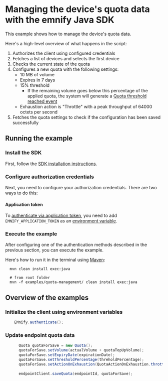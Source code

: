 # Managing the device's quota data with the emnify Java SDK

This example shows how to manage the device's quota data.

Here's a high-level overview of what happens in the script:

1. Authorizes the client using configured credentials
1. Fetches a list of devices and selects the first device
1. Checks the current state of the quota
1. Configures a new quota with the following settings:
    - 10 MB of volume
    - Expires in 7 days
    - 15% threshold 
      - If the remaining volume goes below this percentage of the applied quota, the system will generate a [Quota threshold reached event](https://docs.emnify.com/services/events/event-types#quota-threshold-reached)
    - Exhaustion action is "Throttle" with a peak throughput of 64000 octets per second
1. Fetches the quota settings to check if the configuration has been saved successfully

## Running the example

### Install the SDK

<!-- TODO: Replace relative path with link to docs.emnify.com when live -->
First, follow the [SDK installation instructions]( ../../README.md#Installation).

### Configure authorization credentials

Next, you need to configure your authorization credentials. 
There are two ways to do this:

#### Application token

<!-- TODO: Replace relative path with link to docs.emnify.com when live -->
To [authenticate via application token](https://cdn.emnify.net/api/doc/application-token.html), you need to add `EMNIFY_APPLICATION_TOKEN` as an [environment variable](../../README.md#environment-variables).


### Execute the example

After configuring one of the authentication methods described in the previous section, you can execute the example.

Here's how to run it in the terminal using [Maven](https://maven.apache.org/download.cgi):

```shell
  mvn clean install exec:java

  # from root folder
  mvn -f examples/quota-management/ clean install exec:java
```

## Overview of the examples

### Initialize the client using environment variables

```java
    EMnify.authenticate();
```

### Update endpoint quota data

```java
      Quota quotaForSave = new Quota();
      quotaForSave.setVolume(actualVolume + quotaTopUpVolume);
      quotaForSave.setExpiryDate(expirationDate);
      quotaForSave.setThresholdPercentage(threholdPercentage);
      quotaForSave.setActionOnExhaustion(QuotaActionOnExhaustion.throttle(QuotaActionOnExhaustion.QuotaPeakThroughput.SLOW));
      
      endpointClient.saveQuota(endpointId, quotaForSave);
```
